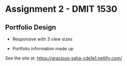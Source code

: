 # Assignment 2 - DMIT 1530

## Portfolio Design

- Responsive with 3 view sizes

- Portfolio information made up

See the site at: https://gracious-saha-cde1e1.netlify.com/
